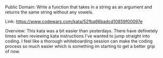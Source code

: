 Public Domain: Write a function that takes in a string as an argument and  returns the same string without any vowels.

Link: https://www.codewars.com/kata/52fba66badcd10859f00097e

Overview: This kata was a bit easier than yesterdays. There have definetely times when reviewing kata instructions I've wanted to jump straight into coding. I feel like a thorough whiteboarding session can make the coding process so much easier which is something im starting to get a better grip of now.      
